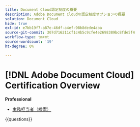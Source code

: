```yaml
---
title: Document Cloud認定制度の概要
description: Adobe Document Cloudの認定制度オプションの概要
solution: Document Cloud
hide: true
exl-id: e7bb19f7-a87e-46df-a4ef-98b8dede4aba
source-git-commit: 307d716211cf1c4b5c9cfe4e2698389bc8fde5f4
workflow-type: tm+mt
source-wordcount: '19'
ht-degree: 0%

---
```


# [!DNL Adobe Document Cloud] Certification Overview

**Professional**

* [ 実務担当者（検索） ](https://certification.adobe.com/certification/document-cloud-business-practitioner-professional) <!--AD0-D106-->

{{questions}}
